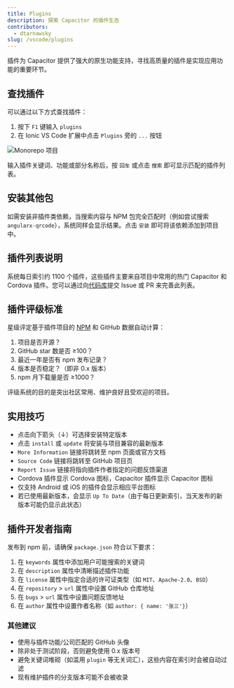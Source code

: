 ```yaml
---
title: Plugins
description: 探索 Capacitor 的插件生态
contributors:
  - dtarnawsky
slug: /vscode/plugins
---
```


插件为 Capacitor 提供了强大的原生功能支持，寻找高质量的插件是实现应用功能的重要环节。

## 查找插件

可以通过以下方式查找插件：
1. 按下 `F1` 键输入 `plugins`
2. 在 Ionic VS Code 扩展中点击 `Plugins` 旁的 `...` 按钮

![Monorepo 项目](/img/vscode-plugins.png)

输入插件关键词、功能或部分名称后，按 `回车` 或点击 `搜索` 即可显示匹配的插件列表。

## 安装其他包
如需安装非插件类依赖，当搜索内容与 NPM 包完全匹配时（例如尝试搜索 `angularx-qrcode`），系统同样会显示结果。点击 `安装` 即可将该依赖添加到项目中。

## 插件列表说明
系统每日索引约 1100 个插件，这些插件主要来自项目中常用的热门 Capacitor 和 Cordova 插件。您可以通过向[代码库](https://github.com/ionic-team/capacitor-plugin-registry)提交 Issue 或 PR 来完善此列表。

## 插件评级标准
星级评定基于插件项目的 [NPM](https://www.npmjs.com/) 和 GitHub 数据自动计算：
1. 项目是否开源？
2. GitHub star 数是否 ≥100？
3. 最近一年是否有 npm 发布记录？
4. 版本是否稳定？（即非 0.x 版本）
5. npm 月下载量是否 ≥1000？

评级系统的目的是突出社区常用、维护良好且受欢迎的项目。

## 实用技巧

- 点击向下箭头（↓）可选择安装特定版本
- 点击 `install` 或 `update` 将安装与项目兼容的最新版本
- `More Information` 链接将跳转至 npm 页面或官方文档
- `Source Code` 链接将跳转至 GitHub 项目页
- `Report Issue` 链接将指向插件作者指定的问题反馈渠道
- Cordova 插件显示 Cordova 图标，Capacitor 插件显示 Capacitor 图标
- 仅支持 Android 或 iOS 的插件会显示相应平台图标
- 若已使用最新版本，会显示 `Up To Date`（由于每日更新索引，当天发布的新版本可能仍显示此状态）

## 插件开发者指南

发布到 npm 前，请确保 `package.json` 符合以下要求：
1. 在 `keywords` 属性中添加用户可能搜索的关键词
2. 在 `description` 属性中清晰描述插件功能
3. 在 `license` 属性中指定合适的许可证类型（如 `MIT`、`Apache-2.0`、`BSD`）
4. 在 `repository` > `url` 属性中设置 GitHub 仓库地址
5. 在 `bugs` > `url` 属性中设置问题反馈地址
6. 在 `author` 属性中设置作者名称（如 `author: { name: '张三'}`）

### 其他建议
- 使用与插件功能/公司匹配的 GitHub 头像
- 除非处于测试阶段，否则避免使用 0.x 版本号
- 避免关键词堆砌（如滥用 `plugin` 等无关词汇），这些内容在索引时会被自动过滤
- 现有维护插件的分支版本可能不会被收录